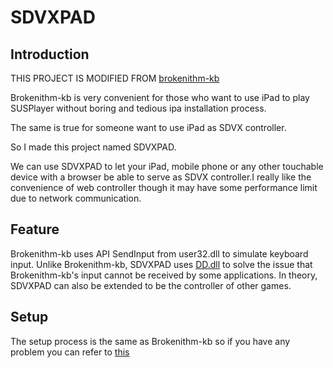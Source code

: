 # SDVXPAD

## Introduction

THIS PROJECT IS MODIFIED FROM [brokenithm-kb](https://github.com/4yn/brokenithm-kb)

Brokenithm-kb is very convenient for those who want to use iPad to play SUSPlayer without boring and tedious ipa installation process.

The same is true for someone want to use iPad as SDVX controller.

So I made this project named SDVXPAD.

We can use SDVXPAD to let your iPad, mobile phone or any other touchable device with a browser be able to serve as SDVX controller.I really like the convenience of web controller though it may have some performance limit due to network communication.

## Feature

Brokenithm-kb uses API SendInput from user32.dll to simulate keyboard input. Unlike Brokenithm-kb, SDVXPAD uses [DD.dll](https://github.com/ddxoft/master) to solve the issue that Brokenithm-kb's input cannot be received by some applications. In theory, SDVXPAD can also be extended to be the controller of other games.

## Setup

The setup process is the same as Brokenithm-kb so if you have any problem you can refer to [this](https://github.com/4yn/brokenithm-kb)

